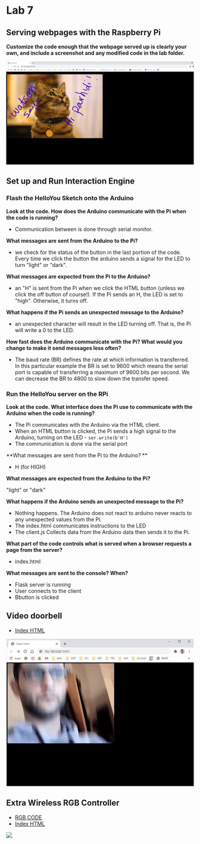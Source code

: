 # Lab 7
## Serving webpages with the Raspberry Pi

**Customize the code enough that the webpage served up is clearly your own, and include a screenshot and any modified code in the lab folder.**

<img src = "https://github.com/OiBoii/Interactive-Lab-Hub/blob/master/Lab7/My%20Webpage.jpg">

## Set up and Run Interaction Engine
### Flash the HelloYou Sketch onto the Arduino

**Look at the code. How does the Arduino communicate with the Pi when the code is running?**

* Communication between is done through serial monitor. 

**What messages are sent from the Arduino to the Pi?**

* we check for the status of the button in the last portion of the code. Every time we click the button the arduino sends a signal for the LED to turn "light" or "dark".

**What messages are expected from the Pi to the Arduino?**

* an "H" is sent from the Pi when we click the HTML button (unless we click the off button of course!). If the Pi sends an H, the LED is set to "high". Otherwise, it turns off.

**What happens if the Pi sends an unexpected message to the Arduino?**

* an unexpected character will result in the LED turning off. That is, the Pi will write a 0 to the LED.

**How fast does the Arduino communicate with the Pi? What would you change to make it send messages less often?**

*  The baud rate (BR) defines the rate at which information is transferred. In this particular example the BR is set to 9600 which means the serial port is capable of transferring a maximum of 9600 bits per second. We can decrease the BR to 4800 to slow down the transfer speed.

### Run the HelloYou server on the RPi

**Look at the code. What interface does the Pi use to communicate with the Arduino when the code is running?**

* The Pi communicates with the Arduino via the HTML client.
* When an HTML button is clicked, the Pi sends a high signal to the Arduino, turning on the LED - ``ser.write(b'H')``
* The communication is done via the serial port

**What messages are sent from the Pi to the Arduino? **

* H (for HIGH)

**What messages are expected from the Arduino to the Pi?**

"light" or "dark"

**What happens if the Arduino sends an unexpected message to the Pi?**

* Nothing happens. The Arduino does not react to  arduino never reacts to any unexpected values from the Pi.
* The index.html communicates instructions to the LED
* The client.js Collects data from the Arduino data then sends it to the Pi.  

**What part of the code controls what is served when a browser requests a page from the server?**

* index.html 

**What messages are sent to the console? When?**

* Flask server is running
* User connects to the client
* Bbutton is clicked

## Video doorbell

* [Index HTML](https://github.com/OiBoii/Interactive-Lab-Hub/blob/master/Lab7/VideoFeed.py)
<img src=https://github.com/OiBoii/Interactive-Lab-Hub/blob/master/Lab7/video_feed.gif>

## Extra Wireless RGB Controller

* [RGB CODE](https://github.com/OiBoii/Interactive-Lab-Hub/blob/master/Lab7/wirelessRGB.ino)
* [Index HTML](https://github.com/OiBoii/Interactive-Lab-Hub/blob/master/Lab7/index.html)

<img src=https://github.com/OiBoii/Interactive-Lab-Hub/blob/master/Lab7/wirelessRGB.ino>
